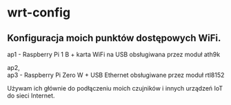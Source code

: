 # wrt-config

## Konfiguracja moich punktów dostępowych WiFi.

ap1 - Raspberry Pi 1 B + karta WiFi na USB obsługiwana przez moduł ath9k

ap2,<br>
ap3 - Raspberry Pi Zero W + USB Ethernet obsługiwane przez moduł rtl8152

Używam ich głównie do podłączeniu moich czujników i innych urządzeń IoT do sieci Internet.
